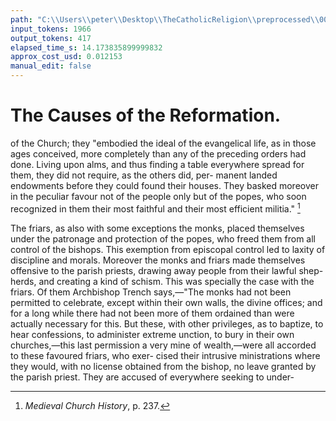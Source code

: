 ```yaml
---
path: "C:\\Users\\peter\\Desktop\\TheCatholicReligion\\preprocessed\\00111.jpg"
input_tokens: 1966
output_tokens: 417
elapsed_time_s: 14.173835899999832
approx_cost_usd: 0.012153
manual_edit: false
---
```

# The Causes of the Reformation.

of the Church; they "embodied the ideal of the
evangelical life, as in those ages conceived,
more completely than any of the preceding
orders had done. Living upon alms, and thus
finding a table everywhere spread for them,
they did not require, as the others did, per-
manent landed endowments before they could
found their houses. They basked moreover in
the peculiar favour not of the people only but
of the popes, who soon recognized in them their
most faithful and their most efficient militia." [^1]

The friars, as also with some exceptions the
monks, placed themselves under the patronage
and protection of the popes, who freed them
from all control of the bishops. This exemption
from episcopal control led to laxity of discipline
and morals. Moreover the monks and friars
made themselves offensive to the parish priests,
drawing away people from their lawful shep-
herds, and creating a kind of schism. This was
specially the case with the friars. Of them
Archbishop Trench says,—"The monks had
not been permitted to celebrate, except within
their own walls, the divine offices; and for a
long while there had not been more of them
ordained than were actually necessary for this.
But these, with other privileges, as to baptize,
to hear confessions, to administer extreme
unction, to bury in their own churches,—this
last permission a very mine of wealth,—were
all accorded to these favoured friars, who exer-
cised their intrusive ministrations where they
would, with no license obtained from the bishop,
no leave granted by the parish priest. They
are accused of everywhere seeking to under-

[^1]: *Medieval Church History*, p. 237.